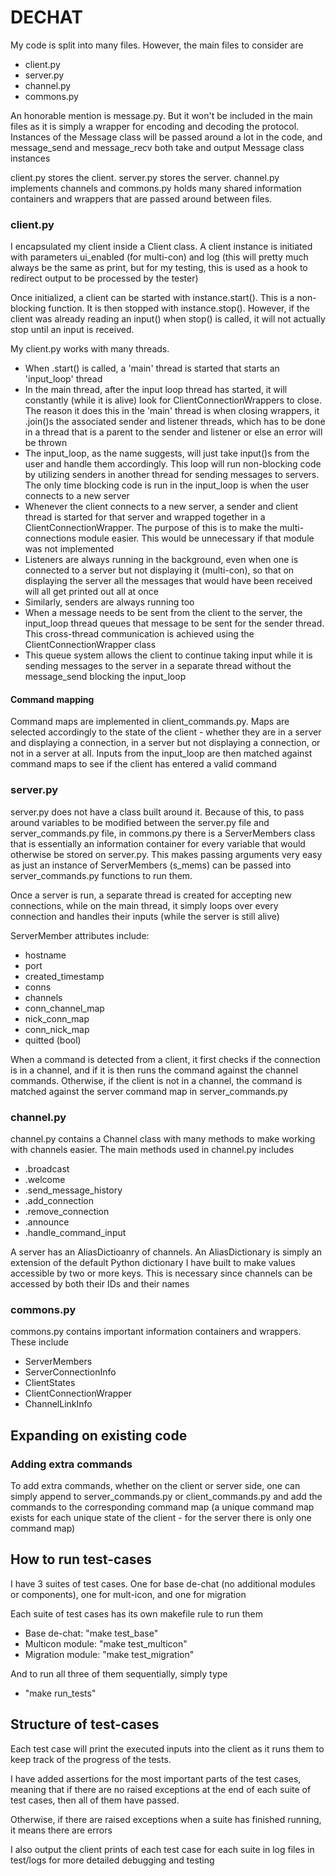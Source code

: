 # DECHAT

My code is split into many files. However, the main files to consider are

- client.py
- server.py
- channel.py
- commons.py

An honorable mention is message.py. But it won't be included in the main files as it is simply a wrapper for encoding and decoding the protocol. Instances of the Message class will be passed around a lot in the code, and message_send and message_recv both take and output Message class instances

client.py stores the client. server.py stores the server. channel.py implements channels and commons.py holds many shared information containers and wrappers that are passed around between files.

### client.py

I encapsulated my client inside a Client class. A client instance is initiated with parameters ui_enabled (for multi-con) and log (this will pretty much always be the same as print, but for my testing, this is used as a hook to redirect output to be processed by the tester)

Once initialized, a client can be started with instance.start(). This is a non-blocking function. It is then stopped with instance.stop(). However, if the client was already reading an input() when stop() is called, it will not actually stop until an input is received.

My client.py works with many threads.

- When .start() is called, a 'main' thread is started that starts an 'input_loop' thread
- In the main thread, after the input loop thread has started, it will constantly (while it is alive) look for ClientConnectionWrappers to close. The reason it does this in the 'main' thread is when closing wrappers, it .join()s the associated sender and listener threads, which has to be done in a thread that is a parent to the sender and listener or else an error will be thrown
- The input_loop, as the name suggests, will just take input()s from the user and handle them accordingly. This loop will run non-blocking code by utilizing senders in another thread for sending messages to servers. The only time blocking code is run in the input_loop is when the user connects to a new server
- Whenever the client connects to a new server, a sender and client thread is started for that server and wrapped together in a ClientConnectionWrapper. The purpose of this is to make the multi-connections module easier. This would be unnecessary if that module was not implemented
- Listeners are always running in the background, even when one is connected to a server but not displaying it (multi-con), so that on displaying the server all the messages that would have been received will all get printed out all at once
- Similarly, senders are always running too
- When a message needs to be sent from the client to the server, the input_loop thread queues that message to be sent for the sender thread. This cross-thread communication is achieved using the ClientConnectionWrapper class
- This queue system allows the client to continue taking input while it is sending messages to the server in a separate thread without the message_send blocking the input_loop

#### Command mapping

Command maps are implemented in client_commands.py. Maps are selected accordingly to the state of the client - whether they are in a server and displaying a connection, in a server but not displaying a connection, or not in a server at all. Inputs from the input_loop are then matched against command maps to see if the client has entered a valid command

### server.py

server.py does not have a class built around it. Because of this, to pass around variables to be modified between the server.py file and server_commands.py file, in commons.py there is a ServerMembers class that is essentially an information container for every variable that would otherwise be stored on server.py. This makes passing arguments very easy as just an instance of ServerMembers (s_mems) can be passed into server_commands.py functions to run them.

Once a server is run, a separate thread is created for accepting new connections, while on the main thread, it simply loops over every connection and handles their inputs (while the server is still alive)

ServerMember attributes include:
- hostname
- port
- created_timestamp
- conns
- channels
- conn_channel_map
- nick_conn_map
- conn_nick_map
- quitted (bool)

When a command is detected from a client, it first checks if the connection is in a channel, and if it is then runs the command against the channel commands. Otherwise, if the client is not in a channel, the command is matched against the server command map in server_commands.py

### channel.py

channel.py contains a Channel class with many methods to make working with channels easier. The main methods used in channel.py includes

- .broadcast
- .welcome
- .send_message_history
- .add_connection
- .remove_connection
- .announce
- .handle_command_input

A server has an AliasDictioanry of channels. An AliasDictionary is simply an extension of the default Python dictionary I have built to make values accessible by two or more keys. This is necessary since channels can be accessed by both their IDs and their names

### commons.py

commons.py contains important information containers and wrappers. These include

- ServerMembers
- ServerConnectionInfo
- ClientStates
- ClientConnectionWrapper
- ChannelLinkInfo

## Expanding on existing code

### Adding extra commands

To add extra commands, whether on the client or server side, one can simply append to server_commands.py or client_commands.py and add the commands to the corresponding command map (a unique command map exists for each unique state of the client - for the server there is only one command map)

## How to run test-cases

I have 3 suites of test cases. One for base de-chat (no additional modules or components), one for mult-icon, and one for migration

Each suite of test cases has its own makefile rule to run them

- Base de-chat: "make test_base"
- Multicon module: "make test_multicon"
- Migration module: "make test_migration"

And to run all three of them sequentially, simply type

- "make run_tests"

## Structure of test-cases

Each test case will print the executed inputs into the client as it runs them to keep track of the progress of the tests.

I have added assertions for the most important parts of the test cases, meaning that if there are no raised exceptions at the end of each suite of test cases, then all of them have passed.

Otherwise, if there are raised exceptions when a suite has finished running, it means there are errors

I also output the client prints of each test case for each suite in log files in test/logs for more detailed debugging and testing
